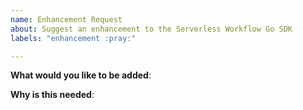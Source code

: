 ```yaml
---
name: Enhancement Request
about: Suggest an enhancement to the Serverless Workflow Go SDK
labels: "enhancement :pray:"

---
```


**What would you like to be added**:

**Why is this needed**:
